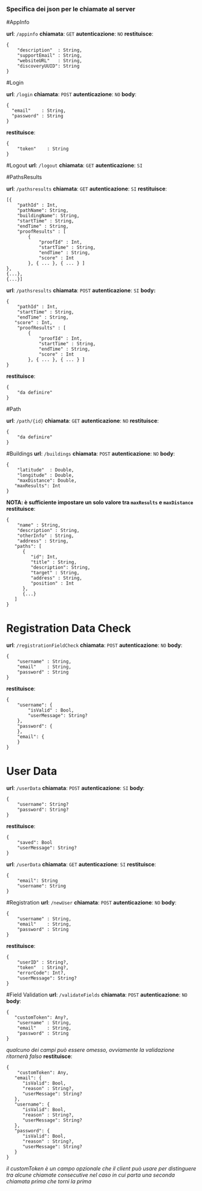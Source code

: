 ### Specifica dei json per le chiamate al server

#AppInfo

**url**: `/appinfo`
**chiamata**: `GET`
**autenticazione**: `NO`
**restituisce**:
```
{
	"description"  : String,
	"supportEmail" : String,
	"websiteURL"   : String,
	"discoveryUUID": String
}
```


#Login

**url**: `/login`
**chiamata**: `POST`
**autenticazione**: `NO`
**body**:
```
{
  "email"    : String,
  "password" : String
}
```
**restituisce**:
```
{
	"token"    : String
}
```

#Logout
**url**: `/logout`
**chiamata**: `GET`
**autenticazione**: `SI`


#PathsResults

**url**: `/pathsresults`
**chiamata**: `GET`
**autenticazione**: `SI`
**restituisce**:
```
[{
	"pathId" : Int,
	"pathName": String,
	"buildingName": String,
	"startTime" : String,
	"endTime" : String,
	"proofResults" : [
		{
			"proofId" : Int,
			"startTime" : String,
			"endTime" : String,
			"score" : Int
		}, { ... }, { ... } ]
},
{...},
{...}]
```

**url**: `/pathsresults`
**chiamata**: `POST`
**autenticazione**: `SI`
**body:**
```
{
	"pathId" : Int,
	"startTime" : String,
	"endTime" : String,
   "score" : Int,
	"proofResults" : [
		{
			"proofId" : Int,
			"startTime" : String,
			"endTime" : String,
			"score" : Int
		}, { ... }, { ... } ]
}
```


**restituisce**:
```
{
	"da definire"
}
```


#Path

**url**: `/path/{id}`
**chiamata**: `GET`
**autenticazione**: `NO`
**restituisce**:
```
{
	"da definire"
}
```

#Buildings
**url**: `/buildings`
**chiamata**: `POST`
**autenticazione**: `NO`
**body**:
```
{
	"latitude"  : Double,
	"longitude" : Double,
	"maxDistance": Double,
   "maxResults": Int
}
```
**NOTA: è sufficiente impostare un solo valore tra `maxResults` e `maxDistance`**
**restituisce**:
```
{
	"name" : String,
	"description" : String,
	"otherInfo" : String,
	"address" : String,
   "paths": [
      {
         "id": Int,
         "title" : String,
         "description": String,
         "target" : String,
         "address" : String,
         "position" : Int
      },
      {...}
   ]
}
```

# Registration Data Check
**url**: `/registrationFieldCheck`
**chiamata**: `POST`
**autenticazione**: `NO`
**body**:
```
{
	"username" : String,
	"email"    : String,
	"password" : String
}
```
**restituisce**:
```
{
	"username": {
		"isValid" : Bool,
		"userMessage": String?
	},
	"password": {
	},
	"email": {
	}
}
```

# User Data
**url**: `/userData`
**chiamata**: `POST`
**autenticazione**: `SI`
**body**:
```
{
	"username": String?
	"password": String?
}
```
**restituisce**:
```
{
	"saved": Bool
	"userMessage": String?
}
```

**url**: `/userData`
**chiamata**: `GET`
**autenticazione**: `SI`
**restituisce**:
```
{
	"email": String
	"username": String
}
```

#Registration
**url**: `/newUser`
**chiamata**: `POST`
**autenticazione**: `NO`
**body**:
```
{
	"username" : String,
	"email"    : String,
	"password" : String
}
```
**restituisce**:
```
{
	"userID" : String?,
	"token"  : String?,
	"errorCode": Int?,
	"userMessage": String?
}
```

#Field Validation
**url**: `/validateFields`
**chiamata**: `POST`
**autenticazione**: `NO`
**body**:
```
{
   "customToken": Any?,
	"username" : String,
	"email"    : String,
	"password" : String
}
```
_qualcuno dei campi può essere omesso, ovviamente la validazione ritornerà falso_
**restituisce**:
```
{
	"customToken": Any,
   "email": {
      "isValid": Bool,
      "reason" : String?,
      "userMessage": String?
   },
   "username": {
      "isValid": Bool,
      "reason" : String?,
      "userMessage": String?
   },
   "password": {
      "isValid": Bool,
      "reason" : String?,
      "userMessage": String?
   }
}
```
_il customToken è un campo opzionale che il client può usare per distinguere tra alcune chiamate consecutive nel caso in cui parta una seconda chiamata prima che torni la prima_
